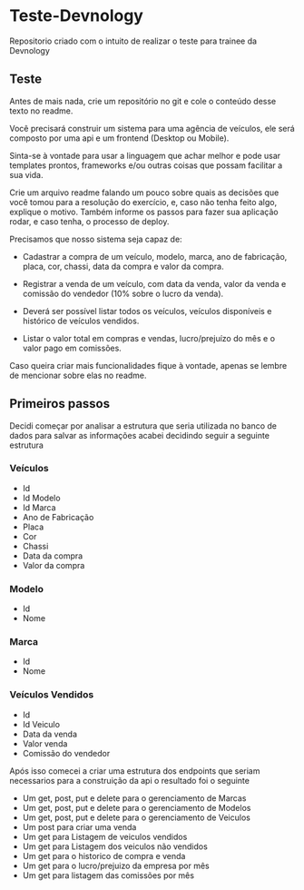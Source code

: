 # Teste-Devnology
Repositorio criado com o intuito de realizar o teste para trainee da Devnology

## Teste

Antes de mais nada, crie um repositório no git e cole o conteúdo desse texto no readme.

Você precisará construir um sistema para uma agência de veículos, ele será composto por uma api e um frontend (Desktop ou Mobile).

Sinta-se à vontade para usar a linguagem que achar melhor e pode usar templates prontos, frameworks e/ou outras coisas que possam facilitar a sua vida.

Crie um arquivo readme falando um pouco sobre quais as decisões que você tomou para a resolução do exercício, e, caso não tenha feito algo, explique o motivo. Também informe os passos para fazer sua aplicação rodar, e caso tenha, o processo de deploy.

Precisamos que nosso sistema seja capaz de:

- Cadastrar a compra de um veículo, modelo, marca, ano de fabricação, placa, cor, chassi, data da compra e valor da compra.

- Registrar a venda de um veículo, com data da venda, valor da venda e comissão do vendedor (10% sobre o lucro da venda).

- Deverá ser possível listar todos os veículos, veículos disponíveis e histórico de veículos vendidos.

- Listar o valor total em compras e vendas, lucro/prejuízo do mês e o valor pago em comissões.

Caso queira criar mais funcionalidades fique à vontade, apenas se lembre de mencionar sobre elas no readme.

## Primeiros passos

Decidi começar por analisar a estrutura que seria utilizada no banco de dados para salvar as informações acabei decidindo seguir a seguinte estrutura

### Veículos
- Id
- Id Modelo
- Id Marca
- Ano de Fabricação
- Placa
- Cor
- Chassi
- Data da compra
- Valor da compra

### Modelo
- Id
- Nome

### Marca
- Id
- Nome

### Veículos Vendidos
- Id
- Id Veiculo
- Data da venda
- Valor venda
- Comissão do vendedor

Após isso comecei a criar uma estrutura dos endpoints que seriam necessarios para a construição da api o resultado foi o seguinte

- Um get, post, put e delete para o gerenciamento de Marcas
- Um get, post, put e delete para o gerenciamento de Modelos
- Um get, post, put e delete para o gerenciamento de Veiculos
- Um post para criar uma venda
- Um get para Listagem de veiculos vendidos
- Um get para Listagem dos veiculos não vendidos
- Um get para o historico de compra e venda
- Um get para o lucro/prejuizo da empresa por mês
- Um get para listagem das comissões por mês

